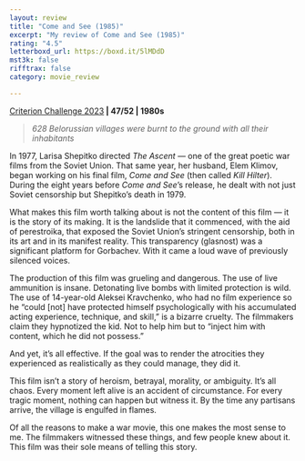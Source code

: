 ```yaml
---
layout: review
title: "Come and See (1985)"
excerpt: "My review of Come and See (1985)"
rating: "4.5"
letterboxd_url: https://boxd.it/5lMDdD
mst3k: false
rifftrax: false
category: movie_review

---
```


<a href="https://boxd.it/pXW6q/detail" rel="nofollow">Criterion Challenge 2023</a><b> | 47/52 | 1980s</b>

<blockquote><i>628 Belorussian villages were burnt to the ground with all their inhabitants</i></blockquote>In 1977, Larisa Shepitko directed <i>The Ascent</i> — one of the great poetic war films from the Soviet Union. That same year, her husband, Elem Klimov, began working on his final film, <i>Come and See</i> (then called <i>Kill Hilter</i>). During the eight years before <i>Come and See</i>’s release, he dealt with not just Soviet censorship but Shepitko’s death in 1979.

What makes this film worth talking about is not the content of this film — it is the story of its making. It is the landslide that it commenced, with the aid of perestroika, that exposed the Soviet Union’s stringent censorship, both in its art and in its manifest reality. This transparency (glasnost) was a significant platform for Gorbachev. With it came a loud wave of previously silenced voices.

The production of this film was grueling and dangerous. The use of live ammunition is insane. Detonating live bombs with limited protection is wild. The use of 14-year-old Aleksei Kravchenko, who had no film experience so he “could [not] have protected himself psychologically with his accumulated acting experience, technique, and skill,” is a bizarre cruelty. The filmmakers claim they hypnotized the kid. Not to help him but to “inject him with content, which he did not possess.”

And yet, it’s all effective. If the goal was to render the atrocities they experienced as realistically as they could manage, they did it.

This film isn’t a story of heroism, betrayal, morality, or ambiguity. It’s all chaos. Every moment left alive is an accident of circumstance. For every tragic moment, nothing can happen but witness it. By the time any partisans arrive, the village is engulfed in flames.

Of all the reasons to make a war movie, this one makes the most sense to me. The filmmakers witnessed these things, and few people knew about it. This film was their sole means of telling this story.